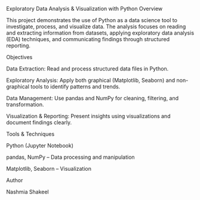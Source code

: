 Exploratory Data Analysis & Visualization with Python
Overview

This project demonstrates the use of Python as a data science tool to investigate, process, and visualize data. The analysis focuses on reading and extracting information from datasets, applying exploratory data analysis (EDA) techniques, and communicating findings through structured reporting.

Objectives

Data Extraction: Read and process structured data files in Python.

Exploratory Analysis: Apply both graphical (Matplotlib, Seaborn) and non-graphical tools to identify patterns and trends.

Data Management: Use pandas and NumPy for cleaning, filtering, and transformation.

Visualization & Reporting: Present insights using visualizations and document findings clearly.

Tools & Techniques

Python (Jupyter Notebook)

pandas, NumPy – Data processing and manipulation

Matplotlib, Seaborn – Visualization

Author

Nashmia Shakeel
